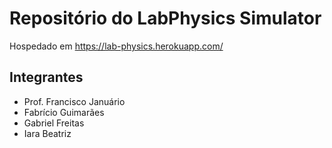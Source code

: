 <h1> Repositório do LabPhysics Simulator </h1>

Hospedado em https://lab-physics.herokuapp.com/

<h2>Integrantes</h2>
 <ul>
  <li> Prof. Francisco Januário</li>
  <li>Fabrício Guimarães</li>
  <li>Gabriel Freitas</li>
  <li>Iara Beatriz</li> 

</ul>
